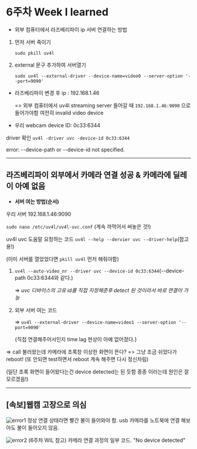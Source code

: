 # 6주차 Week I learned

* 외부 컴퓨터에서 라즈베리파이 ip 서버 연결하는 방법

 1) 먼저 서버 죽이기
  
     `sudo pkill uv4l`

 2) external 문구 추가하여 서버열기
 
      `sudo uv4l --external-driver --device-name=video0 --server-option '--port=9090'`


* 라즈베리파이 변경 후 ip : 192.168.1.46

  => 외부 컴퓨터에서 uv4l streaming server 들어갈 때 `192.168.1.46:9090` 으로 들어가야함
  여전히 invalid video device
  
* 우리 webcam device ID: 0c33:6344
 
 driver 확인 `uv4l -driver uvc -device-id 0c33:6344` 
 
 error: --device-path or --device-id not specified. 
  
 -------
 
 
 ## 라즈베리파이 외부에서 카메라 연결 성공 & 카메라에 딜레이 아예 없음
 
 * **서버 여는 방법(순서)**
 
 우리 서버 192.168.1.46:9090
 
 `sudo nano /etc/uv4l/uv4l-uvc.conf` (계속 까먹어서 써놓은 것!)
 
 uv4l uvc 도움말 요청하는 코드 `uv4l --help --dervier uvc --driver-help`(참고용!)

(이미 서버를 열었었다면 `pkill uv4l` 먼저 해줘야함)

1) `uv4l --auto-video_nr --driver uvc --device-id 0c33:6344`(--device-path 0c33:6344와 같다.)

   => *uvc 디바이스의 고유 id를 직접 지정해준후 detect 된 것이라서 바로 연결이 가능*
   
2) 외부 서버 여는 코드

   => `uv4l --external-driver --device-name=video1 --server-option '--port=9090'`
   
   {직접 연결해주어서인지 time lag 현상이 아예 없어졌다.}
   
 
 => call 불러왔는데 카메라에 초록창 이상한 화면이 뜬다? => 그냥 조금 쉬었다가 reboot! (또 안되면 test하면서 reboot 계속 해주면 다시 정신차림)
 
   (일단 초록 화면이 들어왔다는건 device detected는 된 듯함 종종 이러는데 원인은 잘 모르겠음!)
 
 
 ----------

## [속보]웹캠 고장으로 의심

![error1](/image/IMG_1800.PNG)
정상 연결 상태라면 빨간 불이 들어와야 함.
usb 카메라를 노트북에 연결 해보아도 불이 들어오지 않음.

![error2](/image/IMG_1801.PNG)
(6주차 WIL 참고) 카메라 연결 과정의 일부 코드. "No device detected"

